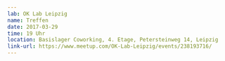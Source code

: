 ```yaml
---
lab: OK Lab Leipzig
name: Treffen
date: 2017-03-29
time: 19 Uhr
location: Basislager Coworking, 4. Etage, Petersteinweg 14, Leipzig
link-url: https://www.meetup.com/OK-Lab-Leipzig/events/238193716/
---
```

